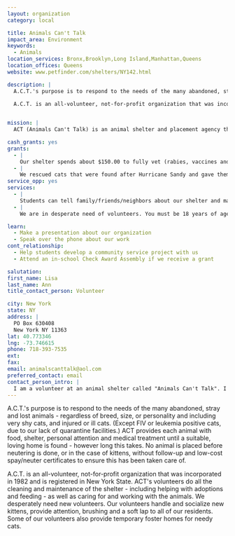 ```yaml
---
layout: organization
category: local

title: Animals Can't Talk
impact_area: Environment
keywords: 
  - Animals
location_services: Bronx,Brooklyn,Long Island,Manhattan,Queens
location_offices: Queens
website: www.petfinder.com/shelters/NY142.html

description: |
  A.C.T.'s purpose is to respond to the needs of the many abandoned, stray and lost animals - regardless of breed, size, or personality and including very shy cats, and injured or ill cats. (Except FIV or leukemia positive cats, due to our lack of quarantine facilities.) ACT provides each animal with food, shelter, personal attention and medical treatment until a suitable, loving home is found - however long this takes. No animal is placed before neutering is done, or in the case of kittens, without follow-up and low-cost spay/neuter certificates to ensure this has been taken care of. 

  A.C.T. is an all-volunteer, not-for-profit organization that was incorporated in 1982 and is registered in New York State. ACT's volunteers do all the cleaning and maintenance of the shelter - including helping with adoptions and feeding - as well as caring for and working with the animals. We desperately need new volunteers. Our volunteers handle and socialize new kittens, provide attention, brushing and a soft lap to all of our residents. Some of our volunteers also provide temporary foster homes for needy cats.

  
mission: |
  ACT (Animals Can't Talk) is an animal shelter and placement agency that provides animal related services to the Bayside community.  It is an all-volunteer, not-for-profit organization that was incorporated in 1982 and is registered in NYS.  ACT's purpose is to respond to the needs of the many abandoned, stray and lost animals--regardless of breed, size, or personality and including very shy cats, and injured or ill cats. (Excepting FIV or leukemia positive cats, due to our lack of quarantine facilities.) ACT provides each animal with food, shelter, personal attention and medical treatment until a suitable, loving home is found--however long this takes. No animal is placed before neutering is done, or in the case of kittens, without follow-up and low-cost spay/neuter certificates to ensure it has been taken care of. 

cash_grants: yes
grants: 
  - |
    Our shelter spends about $150.00 to fully vet (rabies, vaccines and spay/neuter) a cat. Our shelter spends almost $400.00 per week to pay for cat food and litter our shelter cats.
  - |
    We rescued cats that were found after Hurricane Sandy and gave them medical care. Most recently we rescued a young cat that had burn marks on his paws. We are trying to find him a loving home.
service_opp: yes
services: 
  - |
    Students can tell family/friends/neighbors about our shelter and maybe find someone who would like to adopt a cat/kitten from our shelter. We can provide them with posters that have pictures of some of the cats.
  - |
    We are in desperate need of volunteers. You must be 18 years of age to volunteer. We need help taking care of the cats and kittens in the shelter.

learn: 
  - Make a presentation about our organization
  - Speak over the phone about our work
cont_relationship: 
  - Help students develop a community service project with us
  - Attend an in-school Check Award Assembly if we receive a grant

salutation: 
first_name: Lisa
last_name: Ann
title_contact_person: Volunteer

city: New York
state: NY
address: |
  PO Box 630408  
  New York NY 11363
lat: 40.773346
lng: -73.746615
phone: 718-393-7535
ext: 
fax: 
email: animalscanttalk@aol.com
preferred_contact: email
contact_person_intro: |
  I am a volunteer at an animal shelter called "Animals Can't Talk". I spend time taking care of the cats and kittens who live at the shelter and try to find them good, loving homes. I also spend a few hours a week rescuing homeless/stray cats and kittens and getting them spayed/neutered.
---
```

A.C.T.'s purpose is to respond to the needs of the many abandoned, stray and lost animals - regardless of breed, size, or personality and including very shy cats, and injured or ill cats. (Except FIV or leukemia positive cats, due to our lack of quarantine facilities.) ACT provides each animal with food, shelter, personal attention and medical treatment until a suitable, loving home is found - however long this takes. No animal is placed before neutering is done, or in the case of kittens, without follow-up and low-cost spay/neuter certificates to ensure this has been taken care of. 

A.C.T. is an all-volunteer, not-for-profit organization that was incorporated in 1982 and is registered in New York State. ACT's volunteers do all the cleaning and maintenance of the shelter - including helping with adoptions and feeding - as well as caring for and working with the animals. We desperately need new volunteers. Our volunteers handle and socialize new kittens, provide attention, brushing and a soft lap to all of our residents. Some of our volunteers also provide temporary foster homes for needy cats.

